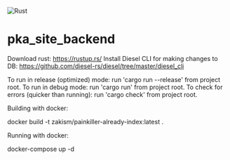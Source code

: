 ![Rust](https://github.com/ZakisM/pka_site_backend/workflows/Rust/badge.svg)

# pka_site_backend
Download rust: https://rustup.rs/
Install Diesel CLI for making changes to DB: https://github.com/diesel-rs/diesel/tree/master/diesel_cli

To run in release (optimized) mode: run 'cargo run --release' from project root.
To run in debug mode: run 'cargo run' from project root.
To check for errors (quicker than running): run 'cargo check' from project root.

Building with docker:

docker build -t zakism/painkiller-already-index:latest .

Running with docker:

docker-compose up -d
